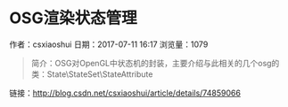 # OSG渲染状态管理
作者：csxiaoshui
日期：2017-07-11 16:17
浏览量：1079
> 简介：OSG对OpenGL中状态机的封装，主要介绍与此相关的几个osg的类：State\StateSet\StateAttribute

 链接：http://blog.csdn.net/csxiaoshui/article/details/74859066
